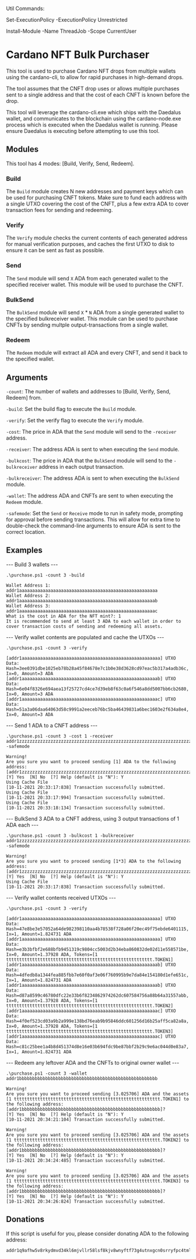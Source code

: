 
Util Commands:

Set-ExecutionPolicy -ExecutionPolicy Unrestricted

Install-Module -Name ThreadJob -Scope CurrentUser



# Cardano NFT Bulk Purchaser #

This tool is used to purchase Cardano NFT drops from multiple wallets using the cardano-cli, to allow for rapid purchases in high-demand drops.

The tool assumes that the CNFT drop uses or allows multiple purchases sent to a single address and that the cost of each CNFT is known before the drop.

This tool will leverage the cardano-cli.exe which ships with the Daedalus wallet, and communicates to the blockchain using the cardano-node.exe process which is executed when the Daedalus wallet is running. Please ensure Daedalus is executing before attempting to use this tool.

## Modules ##

This tool has 4 modes: [Build, Verify, Send, Redeem].

### Build ###


The `Build` module creates N new addresses and payment keys which can be used for purchasing CNFT tokens. Make sure to fund each address with a single UTXO covering the cost of the CNFT, plus a few extra ADA to cover transaction fees for sending and redeeming.

### Verify ###

The `Verify` module checks the current contents of each generated address for manual verification purposes, and caches the first UTXO to disk to ensure it can be sent as fast as possible.

### Send ###

The `Send` module will send `X` ADA from each generated wallet to the specified receiver wallet. This module will be used to purchase the CNFT.

### BulkSend ###

The `BulkSend` module will send `X` * `N` ADA from a single generated wallet to the specified bulkreceiver wallet. This module can be used to purchase CNFTs by sending multple output-transactions from a single wallet.

### Redeem ###

The `Redeem` module will extract all ADA and every CNFT, and send it back to the specified wallet.

## Arguments ##

`-count`: The number of wallets and addresses to [Build, Verify, Send, Redeem] from.

`-build`: Set the build flag to execute the `Build` module.

`-verify`: Set the verify flag to execute the `Verify` module.

`-cost`: The price in ADA that the `Send` module will send to the `-receiver` address.

`-receiver`: The address ADA is sent to when executing the `Send` module.

`-bulkcost`: The price in ADA that the `BulkSend` module will send to the `-bulkreceiver` address in each output transaction.

`-bulkreceiver`: The address ADA is sent to when executing the `BulkSend` module.

`-wallet`: The address ADA and CNFTs are sent to when executing the `Redeem` module.

`-safemode`: Set the `Send` or `Receive` mode to run in safety mode, prompting for approval before sending transactions. This will allow for extra time to double-check the command-line arguments to ensure ADA is sent to the correct location.

## Examples ##

--- Build 3 wallets ---
```
.\purchase.ps1 -count 3 -build

Wallet Address 1: addr1aaaaaaaaaaaaaaaaaaaaaaaaaaaaaaaaaaaaaaaaaaaaaaaaaaaaa
Wallet Address 2: addr1aaaaaaaaaaaaaaaaaaaaaaaaaaaaaaaaaaaaaaaaaaaaaaaaaaaab
Wallet Address 3: addr1aaaaaaaaaaaaaaaaaaaaaaaaaaaaaaaaaaaaaaaaaaaaaaaaaaaac
What is the cost in ADA for the NFT mint?: 1
It is recommended to send at least 3 ADA to each wallet in order to cover transaction costs of sending and redeeming all assets.
```

--- Verify wallet contents are populated and cache the UTXOs ---

```
.\purchase.ps1 -count 3 -verify

[addr1aaaaaaaaaaaaaaaaaaaaaaaaaaaaaaaaaaaaaaaaaaaaaaaaaaaaa] UTXO Data: Hash=3ee0391dbe1025eb78b28a45f84678e7c1b0e38d3628cd97eac5b317a4adb36c, Ix=0, Amount=3 ADA
[addr1aaaaaaaaaaaaaaaaaaaaaaaaaaaaaaaaaaaaaaaaaaaaaaaaaaaab] UTXO Data: Hash=6e04f8326e694aea13f25727cd4ce7d39eb8f63c0a6f546a8dd5007bb6cb2680, Ix=0, Amount=3 ADA
[addr1aaaaaaaaaaaaaaaaaaaaaaaaaaaaaaaaaaaaaaaaaaaaaaaaaaaac] UTXO Data: Hash=51a3a06daa64063d58c9991a2eeceb76bc5ba46439831a6bec1603e2f634a8e4, Ix=0, Amount=3 ADA

```

--- Send 1 ADA to a CNFT address ---

```
.\purchase.ps1 -count 3 -cost 1 -receiver addr1zzzzzzzzzzzzzzzzzzzzzzzzzzzzzzzzzzzzzzzzzzzzzzzzzzzzzzzzzzzzzzzzzzzzzzzzzzzzzzzzzzzzzzzzzzzzzzzzzz -safemode

Warning!
Are you sure you want to proceed sending [1] ADA to the following address:
[addr1zzzzzzzzzzzzzzzzzzzzzzzzzzzzzzzzzzzzzzzzzzzzzzzzzzzzzzzzzzzzzzzzzzzzzzzzzzzzzzzzzzzzzzzzzzzzzzzzzz]?
[Y] Yes  [N] No  [?] Help (default is "N"): Y
Using Cache File
[10-11-2021 20:33:17:838] Transaction successfully submitted.
Using Cache File
[10-11-2021 20:33:17:994] Transaction successfully submitted.
Using Cache File
[10-11-2021 20:33:18:134] Transaction successfully submitted.
```

--- BulkSend 3 ADA to a CNFT address, using 3 output transactions of 1 ADA each ---

```
.\purchase.ps1 -count 3 -bulkcost 1 -bulkreceiver addr1zzzzzzzzzzzzzzzzzzzzzzzzzzzzzzzzzzzzzzzzzzzzzzzzzzzzzzzzzzzzzzzzzzzzzzzzzzzzzzzzzzzzzzzzzzzzzzzzzz -safemode

Warning!
Are you sure you want to proceed sending [1*3] ADA to the following address:
[addr1zzzzzzzzzzzzzzzzzzzzzzzzzzzzzzzzzzzzzzzzzzzzzzzzzzzzzzzzzzzzzzzzzzzzzzzzzzzzzzzzzzzzzzzzzzzzzzzzzz]?
[Y] Yes  [N] No  [?] Help (default is "N"): Y
Using Cache File
[10-11-2021 20:33:17:838] Transaction successfully submitted.
```

--- Verify wallet contents received UTXOs ---

```
.\purchase.ps1 -count 3 -verify

[addr1aaaaaaaaaaaaaaaaaaaaaaaaaaaaaaaaaaaaaaaaaaaaaaaaaaaaa] UTXO Data: Hash=47e8be3e57052a64de982398110aa4b78538f728a06f20ec49f75ebde6401115, Ix=1, Amount=1.824731 ADA
[addr1aaaaaaaaaaaaaaaaaaaaaaaaaaaaaaaaaaaaaaaaaaaaaaaaaaaaa] UTXO Data: Hash=e3b3bfbf2e688bfb9451319c9804cc5003d2b34eba860832de02d11e558571be, Ix=0, Amount=1.37928 ADA, Tokens=[1 tttttttttttttttttttttttttttttttttttttttttttttttttttttttt.TOKEN1]
[addr1aaaaaaaaaaaaaaaaaaaaaaaaaaaaaaaaaaaaaaaaaaaaaaaaaaaab] UTXO Data: Hash=4dfedb8a1344fea885fbb7e60f0af3e06f760995b9e7da84e154180d1efe651c, Ix=1, Amount=1.824731 ADA
[addr1aaaaaaaaaaaaaaaaaaaaaaaaaaaaaaaaaaaaaaaaaaaaaaaaaaaab] UTXO Data: Hash=d87a8599c46780dfc22e33b6f8234862974262dc607584756a88b64a31557abb, Ix=0, Amount=1.37928 ADA, Tokens=[1 tttttttttttttttttttttttttttttttttttttttttttttttttttttttt.TOKEN2]
[addr1aaaaaaaaaaaaaaaaaaaaaaaaaaaaaaaaaaaaaaaaaaaaaaaaaaaac] UTXO Data: Hash=4f0ef523cd03a9b2a999e138bd76eab9b95846ddc601256d16b25aff5ca82a8a, Ix=0, Amount=1.37928 ADA, Tokens=[1 tttttttttttttttttttttttttttttttttttttttttttttttttttttttt.TOKEN3]
[addr1aaaaaaaaaaaaaaaaaaaaaaaaaaaaaaaaaaaaaaaaaaaaaaaaaaaac] UTXO Data: Hash=c81c25bee1a4b8d451374d8e16e03b694fdc9be87bbf2b29c9e6ac044d0e83a7, Ix=1, Amount=1.824731 ADA
```

--- Redeem any leftover ADA and the CNFTs to original owner wallet ---

```
.\purchase.ps1 -count 3 -wallet addr1bbbbbbbbbbbbbbbbbbbbbbbbbbbbbbbbbbbbbbbbbbbbbbbbbbbbb

Warning!
Are you sure you want to proceed sending [3.025706] ADA and the assets [1 tttttttttttttttttttttttttttttttttttttttttttttttttttttttt.TOKEN1] to the following address:
[addr1bbbbbbbbbbbbbbbbbbbbbbbbbbbbbbbbbbbbbbbbbbbbbbbbbbbbb]?
[Y] Yes  [N] No  [?] Help (default is "N"): Y
[10-11-2021 20:34:21:104] Transaction successfully submitted.

Warning!
Are you sure you want to proceed sending [3.025706] ADA and the assets [1 tttttttttttttttttttttttttttttttttttttttttttttttttttttttt.TOKEN2] to the following address:
[addr1bbbbbbbbbbbbbbbbbbbbbbbbbbbbbbbbbbbbbbbbbbbbbbbbbbbbb]?
[Y] Yes  [N] No  [?] Help (default is "N"): Y
[10-11-2021 20:34:24:485] Transaction successfully submitted.

Warning!
Are you sure you want to proceed sending [3.025706] ADA and the assets [1 tttttttttttttttttttttttttttttttttttttttttttttttttttttttt.TOKEN3] to the following address:
[addr1bbbbbbbbbbbbbbbbbbbbbbbbbbbbbbbbbbbbbbbbbbbbbbbbbbbbb]?
[Y] Yes  [N] No  [?] Help (default is "N"): Y
[10-11-2021 20:34:26:824] Transaction successfully submitted.
```

## Donations ##
If this script is useful for you, please consider donating ADA to the following address:

```
addr1q9afhw5v8rkydmvd34kl6mjvllr58lsf8kjv8wnyftf73g4utnxgcn0srryfpc4tmlq0n9lr9w5uhzqax88dneyhs48q84wugk
```
